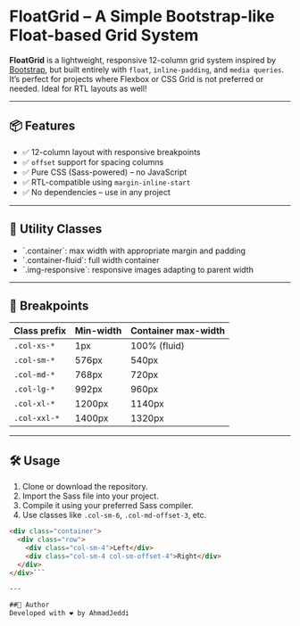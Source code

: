# FloatGrid – A Simple Bootstrap-like Float-based Grid System

**FloatGrid** is a lightweight, responsive 12-column grid system inspired by [Bootstrap](https://getbootstrap.com), but built entirely with `float`, `inline-padding`, and `media queries`. It’s perfect for projects where Flexbox or CSS Grid is not preferred or needed. Ideal for RTL layouts as well!

---

## 📦 Features

- ✅ 12-column layout with responsive breakpoints
- ✅ `offset` support for spacing columns
- ✅ Pure CSS (Sass-powered) – no JavaScript
- ✅ RTL-compatible using `margin-inline-start`
- ✅ No dependencies – use in any project

---

## 🧰 Utility Classes

<ul>
  <li>`.container`: max width with appropriate margin and padding</li>
  <li>`.container-fluid`: full width container</li>
  <li>`.img-responsive`: responsive images adapting to parent width</li>
</ul>

---

## 🎯 Breakpoints

| Class prefix | Min-width  | Container max-width |
|--------------|------------|----------------------|
| `.col-xs-*`  | 1px        | 100% (fluid)         |
| `.col-sm-*`  | 576px      | 540px                |
| `.col-md-*`  | 768px      | 720px                |
| `.col-lg-*`  | 992px      | 960px                |
| `.col-xl-*`  | 1200px     | 1140px               |
| `.col-xxl-*` | 1400px     | 1320px               |

---

## 🛠 Usage

1. Clone or download the repository.
2. Import the Sass file into your project.
3. Compile it using your preferred Sass compiler.
4. Use classes like `.col-sm-6`, `.col-md-offset-3`, etc.

```html
<div class="container">
  <div class="row">
    <div class="col-sm-4">Left</div>
    <div class="col-sm-4 col-sm-offset-4">Right</div>
  </div>
</div>```

---

##👤 Author
Developed with ❤️ by AhmadJeddi
